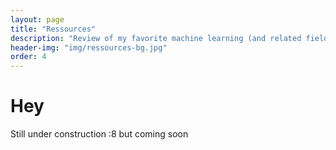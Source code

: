 ```yaml
---
layout: page
title: "Ressources"
description: "Review of my favorite machine learning (and related fields) ressources"
header-img: "img/ressources-bg.jpg"
order: 4
---
```


# Hey

Still under construction :8 but coming soon
  